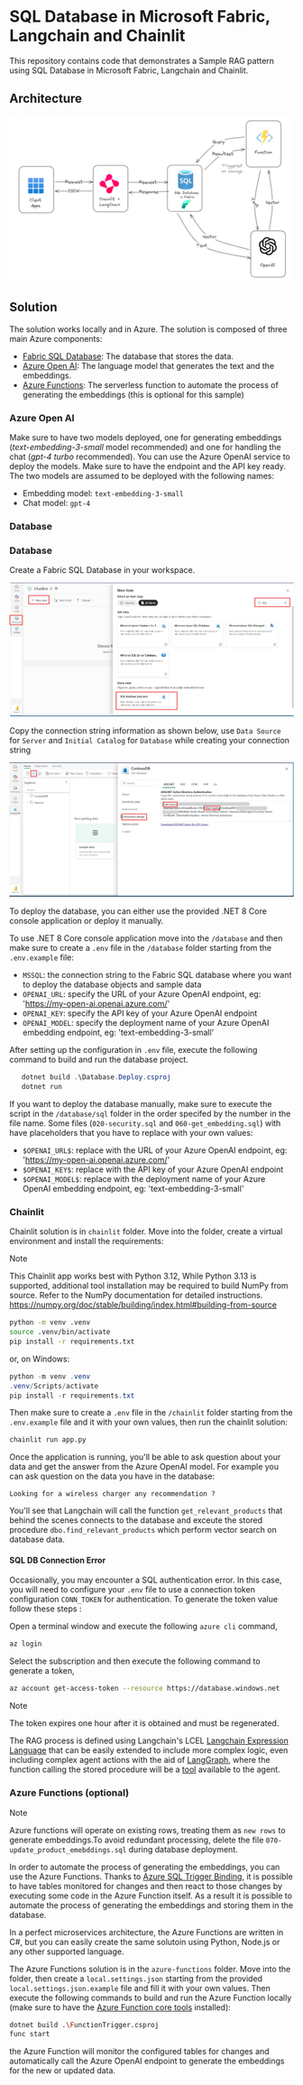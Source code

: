 # SQL Database in Microsoft Fabric, Langchain and Chainlit

This repository contains code that demonstrates a Sample RAG pattern using SQL Database in Microsoft Fabric, Langchain and Chainlit.

## Architecture

![Architecture](./_assets/architecture.png)

## Solution

The solution works locally and in Azure. The solution is composed of three main Azure components:

- [Fabric SQL Database](https://learn.microsoft.com/en-us/azure/azure-sql/database/sql-database-paas-overview?view=azuresql): The database that stores the data.
- [Azure Open AI](https://learn.microsoft.com/azure/ai-services/openai/): The language model that generates the text and the embeddings.
- [Azure Functions](https://learn.microsoft.com/azure/azure-functions/functions-overview?pivots=programming-language-csharp): The serverless function to automate the process of generating the embeddings (this is optional for this sample)


### Azure Open AI

Make sure to have two models deployed, one for generating embeddings (*text-embedding-3-small* model recommended) and one for handling the chat (*gpt-4 turbo* recommended). You can use the Azure OpenAI service to deploy the models. Make sure to have the endpoint and the API key ready. The two models are assumed to be deployed with the following names:

- Embedding model: `text-embedding-3-small`
- Chat model: `gpt-4`


### Database

### Database
Create a Fabric SQL Database in your workspace.

![Create Fabric SQL](./_assets/create_fabric_sql.png)

Copy the connection string information as shown below, use  `Data Source` for `Server` and `Initial Catalog` for `Database` while creating your connection string

![Connection String](./_assets/fabric_sql_conn.png)

To deploy the database, you can either use the provided .NET 8 Core console application or deploy it manually.

To use .NET 8 Core console application move into the `/database` and then make sure to create a `.env` file in the `/database` folder starting from the `.env.example` file:

- `MSSQL`: the connection string to the Fabric SQL database where you want to deploy the database objects and sample data
- `OPENAI_URL`: specify the URL of your Azure OpenAI endpoint, eg: 'https://my-open-ai.openai.azure.com/'
- `OPENAI_KEY`: specify the API key of your Azure OpenAI endpoint
- `OPENAI_MODEL`: specify the deployment name of your Azure OpenAI embedding endpoint, eg: 'text-embedding-3-small'

After setting up the configuration in `.env` file, execute the following command to build and run the database project.

 ```PowerShell
    dotnet build .\Database.Deploy.csproj 
    dotnet run
```

If you want to deploy the database manually, make sure to execute the script in the `/database/sql` folder in the order specifed by the number in the file name. Some files (`020-security.sql` and `060-get_embedding.sql`) with have placeholders that you have to replace with your own values:

- `$OPENAI_URL$`: replace with the URL of your Azure OpenAI endpoint, eg: 'https://my-open-ai.openai.azure.com/'
- `$OPENAI_KEY$`: replace with the API key of your Azure OpenAI endpoint
- `$OPENAI_MODEL$`: replace with the deployment name of your Azure OpenAI embedding endpoint, eg: 'text-embedding-3-small'

### Chainlit

Chainlit solution is in `chainlit` folder. Move into the folder, create a virtual environment and install the requirements:

> [!Note]  
> This Chainlit app works best with Python 3.12, While Python 3.13 is supported, additional tool installation may be required to build NumPy from source. Refer to the NumPy documentation for detailed instructions.
https://numpy.org/doc/stable/building/index.html#building-from-source

```bash
python -m venv .venv
source .venv/bin/activate
pip install -r requirements.txt
```

or, on Windows: 

```PowerShell
python -m venv .venv
.venv/Scripts/activate
pip install -r requirements.txt
```


Then make sure to create a `.env` file in the `/chainlit` folder starting from the `.env.example` file and it with your own values, then run the chainlit solution:

```bash
chainlit run app.py
```

Once the application is running, you'll be able to ask question about your data and get the answer from the Azure OpenAI model. For example you can ask question on the data you have in the database:

```
Looking for a wireless charger any recommendation ?
```

You'll see that Langchain will call the function `get_relevant_products` that behind the scenes connects to the database and exceute the stored procedure `dbo.find_relevant_products` which perform vector search on database data.

#### SQL DB Connection Error

Occasionally, you may encounter a SQL authentication error. In this case, you will need to configure your `.env` file to use a connection token configuration `CONN_TOKEN` for authentication. To generate the token value follow these steps :

Open a terminal window and execute the following `azure cli` command,

```bash
az login
```
Select the subscription and then execute the following command to generate a token,

```bash
az account get-access-token --resource https://database.windows.net
```

> [!Note]                         
> The token expires one hour after it is obtained and must be regenerated.

The RAG process is defined using Langchain's LCEL [Langchain Expression Language](https://python.langchain.com/v0.1/docs/expression_language/) that can be easily extended to include more complex logic, even including complex agent actions with the aid of [LangGraph](https://langchain-ai.github.io/langgraph/), where the function calling the stored procedure will be a [tool](https://langchain-ai.github.io/langgraph/how-tos/tool-calling/?h=tool) available to the agent.


### Azure Functions (optional)

> [!NOTE]  
> Azure functions will operate on existing rows, treating them as `new rows` to generate embeddings.To avoid redundant processing, delete the file `070-update_product_emebddings.sql` during database deployment.

In order to automate the process of generating the embeddings, you can use the Azure Functions. Thanks to [Azure SQL Trigger Binding](https://learn.microsoft.com/azure/azure-functions/functions-bindings-azure-sql-trigger), it is  possible to have tables monitored for changes and then react to those changes by executing some code in the Azure Function itself. As a result it is possible to automate the process of generating the embeddings and storing them in the database.

In a perfect microservices architecture, the Azure Functions are written in C#, but you can easily create the same solutoin using Python, Node.js or any other supported language.

The Azure Functions solution is in the `azure-functions` folder. Move into the folder, then create a `local.settings.json` starting from the provided `local.settings.json.example` file and fill it with your own values. Then execute the following commands to build and run the Azure Function locally (make sure to have the [Azure Function core tools](https://learn.microsoft.com/en-us/azure/azure-functions/functions-run-local) installed):

```bash
dotnet build .\FunctionTrigger.csproj
func start
```

the Azure Function will monitor the configured tables for changes and automatically call the Azure OpenAI endpoint to generate the embeddings for the new or updated data.

